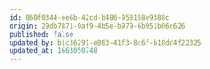 ```yaml
---
id: 060f0344-ee6b-42cd-b486-958158e9388c
origin: 29db7871-0af9-4b5e-b979-6b951b06c626
published: false
updated_by: b1c36291-e863-41f3-8c6f-b18dd4f22325
updated_at: 1663050748
---
```

